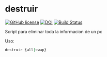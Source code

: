 # destruir

[![GitHub license](https://sinfallas.files.wordpress.com/2016/02/gpl.png)](https://github.com/xanadu-linux/destruir/blob/master/LICENSE)
[![DOI](https://zenodo.org/badge/4102/xanadu-linux/destruir.svg)](https://zenodo.org/badge/latestdoi/4102/xanadu-linux/destruir)
[![Build Status](https://travis-ci.org/xanadu-linux/destruir.svg?branch=master)](https://travis-ci.org/xanadu-linux/destruir)

Script para eliminar toda la informacion de un pc

Uso:

```bash
destruir {all|swap}
```
